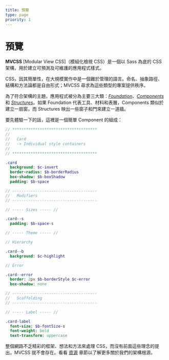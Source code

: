 ```yaml
---
title: 預覽
type: page
priority: 1
---
```


預覽
========

**MVCSS** [Modular View CSS]（模組化檢視 CSS）是一個以 Sass 為底的 CSS 架構，用於建立可預測及可維護的應用程式樣式。

CSS，因其簡單性，在大規模實作中是一個難於管理的語言。命名、抽象路徑、結構和方法論都是自由形式；MVCSS 尋求為這些類型的專案提供秩序。

為了符合架構的主題，應用程式被分為主要三大類：[*Foundation*][foundation]、[*Components*][components] 和 [*Structures*][structures]。如果 Foundation 代表工具、材料和表層，Components 類似於建立一扇窗，而 Structures 映出一些窗子和門來建立一道牆。

要先體驗一下的話，這裡是一個簡單 Component 的組成：

```sass
// *************************************
//
//   Card
//   -> Individual style containers
//
// *************************************

.card
  background: $c-invert
  border-radius: $b-borderRadius
  box-shadow: $b-boxShadow
  padding: $b-space

// -------------------------------------
//   Modifiers
// -------------------------------------

// ----- Sizes ----- //

.card--s
  padding: $b-space-s

// ----- Theme ----- //

// Hierarchy

.card--b
  background: $c-highlight

// Error

.card--error
  border: 2px $b-borderStyle $c-error
  box-shadow: none

// -------------------------------------
//   Scaffolding
// -------------------------------------

// ----- Label ----- //

.card-label
  font-size: $b-fontSize-s
  font-weight: bold
  text-transform: uppercase
```

整個網路不乏精彩的框架、想法和方法來處理 CSS，而沒有前面這些理念的提出，MVCSS 就不會存在。看看 [資源][resources] 章節以了解更多關於我們的架構根源。


[components]: /components
[foundation]: /foundation
[resources]: /resources
[structures]: /structures

